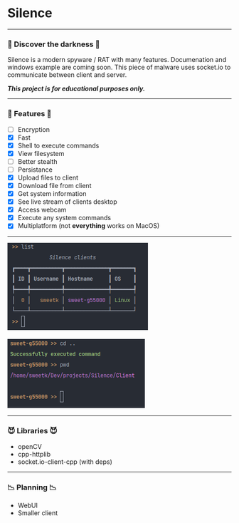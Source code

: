 # Silence

---

### 👾 Discover the darkness 👾

Silence is a modern spyware / RAT with many features. Documenation and windows example are coming soon. This piece of
malware uses socket.io to communicate between client and server.<br>

**_This project is for educational purposes only._**

---

### 💜 Features 💜

- [ ]  Encryption
- [x]  Fast
- [x]  Shell to execute commands
- [x]  View filesystem
- [ ]  Better stealth
- [ ]  Persistance
- [x]  Upload files to client
- [x]  Download file from client
- [x]  Get system information
- [x]  See live stream of clients desktop
- [x]  Access webcam
- [x] Execute any system commands
- [x]  Multiplatform (not **everything** works on MacOS)

---

![](./img2.png)
<br>
<br>
![](./img.png)

---

### 😈 Libraries 😈

- openCV
- cpp-httplib
- socket.io-client-cpp (with deps)

---

### 📉 Planning 📉

- WebUI
- Smaller client
